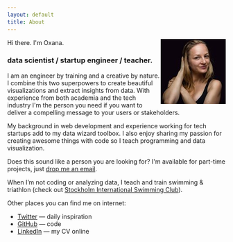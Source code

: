 ```yaml
---
layout: default
title: About
---
```


<img src="oxana.jpg" class="profile-picture" width="150" align="right" class="avatar">

Hi there. I'm Oxana.

### data scientist / startup engineer / teacher.

I am an engineer by training and a creative by nature. I combine this two superpowers to create beautiful 
visualizations and extract insights from data. With experience from both academia and the tech industry I'm the person you need if you want to deliver a compelling message to your users or stakeholders.

My background in web development and experience working for tech startups add to my data wizard toolbox. I also enjoy sharing my passion for creating awesome things with code so I teach programming and data visualization. 

Does this sound like a person you are looking for? I'm available for part-time projects, 
just [drop me an email](mailto:oxananu@gmail.com).

When I’m not coding or analyzing data, I teach and train swimming & triathlon
(check out [Stockholm International Swimming Club](http://stockholmswimmingclub.se)).

Other places you can find me on internet:

- [Twitter](http://twitter.com/Merenlin) — daily inspiration
- [GitHub](https://github.com/oxananu) — code 
- [LinkedIn](http://linkedin.com/) — my CV online

